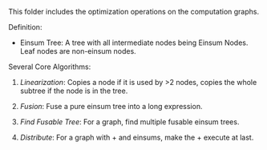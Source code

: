 This folder includes the optimization operations on the computation graphs.

Definition:

* Einsum Tree: A tree with all intermediate nodes being Einsum Nodes. Leaf
nodes are non-einsum nodes.

Several Core Algorithms:

1. *Linearization*: Copies a node if it is used by >2 nodes, copies the whole
subtree if the node is in the tree. 

2. *Fusion*: Fuse a pure einsum tree into a long expression.

3. *Find Fusable Tree*: For a graph, find multiple fusable einsum trees.

4. *Distribute*: For a graph with + and einsums, make the + execute at last.
